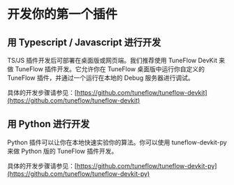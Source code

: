 # 开发你的第一个插件

## 用 Typescript / Javascript 进行开发 

TS/JS 插件开发后可部署在桌面版或网页端。我们推荐使用 TuneFlow DevKit 来做 TuneFlow 插件开发。它允许你在 TuneFlow 桌面版中运行你自定义的 TuneFlow 插件，并通过一个运行在本地的 Debug 服务器进行调试。

具体的开发步骤请参见：[https://github.com/tuneflow/tuneflow-devkit](https://github.com/tuneflow/tuneflow-devkit)

## 用 Python 进行开发 

Python 插件可以让你在本地快速实验你的算法。你可以使用 tuneflow-devkit-py 来做 Python 版的 TuneFlow 插件开发。

具体的开发步骤请参见：[https://github.com/tuneflow/tuneflow-devkit-py](https://github.com/tuneflow/tuneflow-devkit-py)
